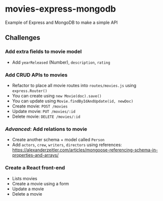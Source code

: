 # movies-express-mongodb
Example of Express and MongoDB to make a simple API

## Challenges

### Add extra fields to movie model

- Add `yearReleased` (Number), `description`, `rating`

### Add CRUD APIs to movies

- Refactor to place all movie routes into `routes/movies.js` using `express.Router()`
- You can create using `new Movie(doc).save()`
- You can update using `Movie.findByIdAndUpdate(id, newDoc)`
- Create movie: `POST /movies`
- Update movie: `PUT /movies/:id`
- Delete movie: `DELETE /movies/:id`

### *Advanced*: Add relations to movie
- Create another schema + model called `Person`
- Add `actors`, `crew`, `writers`, `directors` using references: https://alexanderzeitler.com/articles/mongoose-referencing-schema-in-properties-and-arrays/

### Create a React front-end

- Lists movies
- Create a movie using a form
- Update a movie
- Delete a movie
